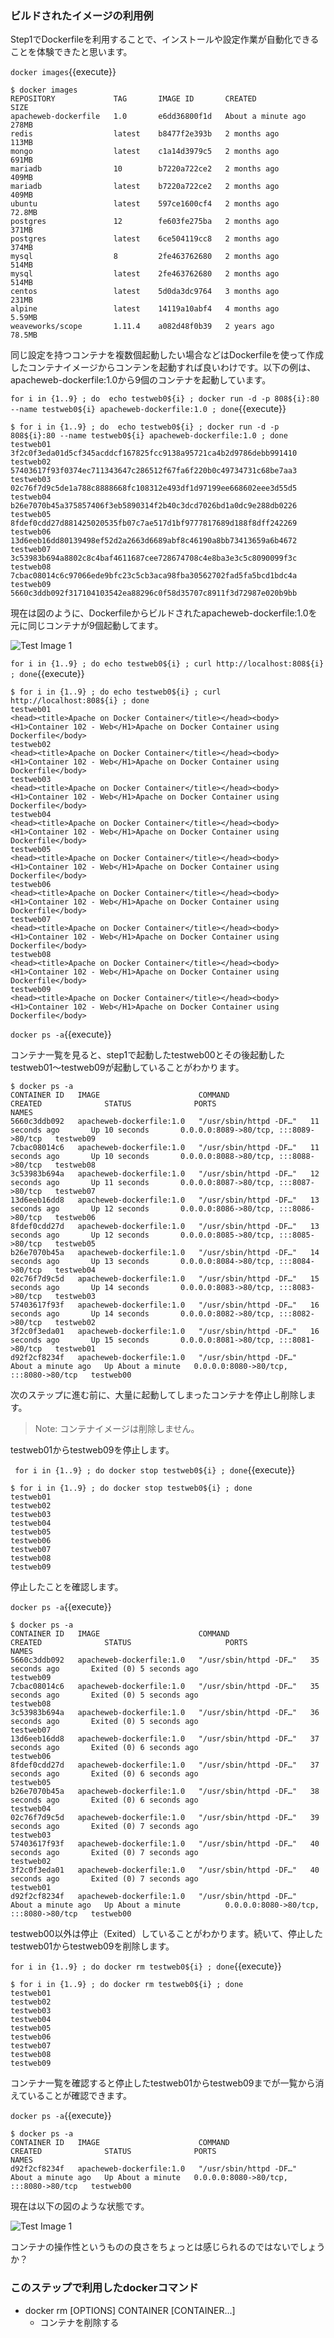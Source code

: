 ### ビルドされたイメージの利用例

Step1でDockerfileを利用することで、インストールや設定作業が自動化できることを体験できたと思います。

 `docker images`{{execute}}
 
```text
$ docker images
REPOSITORY             TAG       IMAGE ID       CREATED              SIZE
apacheweb-dockerfile   1.0       e6dd36800f1d   About a minute ago   278MB
redis                  latest    b8477f2e393b   2 months ago         113MB
mongo                  latest    c1a14d3979c5   2 months ago         691MB
mariadb                10        b7220a722ce2   2 months ago         409MB
mariadb                latest    b7220a722ce2   2 months ago         409MB
ubuntu                 latest    597ce1600cf4   2 months ago         72.8MB
postgres               12        fe603fe275ba   2 months ago         371MB
postgres               latest    6ce504119cc8   2 months ago         374MB
mysql                  8         2fe463762680   2 months ago         514MB
mysql                  latest    2fe463762680   2 months ago         514MB
centos                 latest    5d0da3dc9764   3 months ago         231MB
alpine                 latest    14119a10abf4   4 months ago         5.59MB
weaveworks/scope       1.11.4    a082d48f0b39   2 years ago          78.5MB
```

同じ設定を持つコンテナを複数個起動したい場合などはDockerfileを使って作成したコンテナイメージからコンテンを起動すれば良いわけです。以下の例は、apacheweb-dockerfile:1.0から9個のコンテナを起動しています。


` for i in {1..9} ; do  echo testweb0${i} ; docker run -d -p 808${i}:80 --name testweb0${i} apacheweb-dockerfile:1.0 ; done `{{execute}}

```text
$ for i in {1..9} ; do  echo testweb0${i} ; docker run -d -p 808${i}:80 --name testweb0${i} apacheweb-dockerfile:1.0 ; done
testweb01
3f2c0f3eda01d5cf345acddcf167825fcc9138a95721ca4b2d9786debb991410
testweb02
57403617f93f0374ec711343647c286512f67fa6f220b0c49734731c68be7aa3
testweb03
02c76f7d9c5de1a788c8888668fc108312e493df1d97199ee668602eee3d55d5
testweb04
b26e7070b45a375857406f3eb5890314f2b40c3dcd7026bd1a0dc9e288db0226
testweb05
8fdef0cdd27d881425020535fb07c7ae517d1bf9777817689d188f8dff242269
testweb06
13d6eeb16dd80139498ef52d2a2663d6689abf8c46190a8bb73413659a6b4672
testweb07
3c53983b694a8802c8c4baf4611687cee728674708c4e8ba3e3c5c8090099f3c
testweb08
7cbac08014c6c97066ede9bfc23c5cb3aca98fba30562702fad5fa5bcd1bdc4a
testweb09
5660c3ddb092f317104103542ea88296c0f58d35707c8911f3d72987e020b9bb
```

現在は図のように、Dockerfileからビルドされたapacheweb-dockerfile:1.0を元に同じコンテナが9個起動してます。

![Test Image 1](https://raw.githubusercontent.com/mayumi00/katacoda-scenarios/main/container102/images/image203.png)

`for i in {1..9} ; do echo testweb0${i} ; curl http://localhost:808${i} ; done`{{execute}}

```text
$ for i in {1..9} ; do echo testweb0${i} ; curl http://localhost:808${i} ; done
testweb01
<head><title>Apache on Docker Container</title></head><body><H1>Container 102 - Web</H1>Apache on Docker Container using Dockerfile</body>
testweb02
<head><title>Apache on Docker Container</title></head><body><H1>Container 102 - Web</H1>Apache on Docker Container using Dockerfile</body>
testweb03
<head><title>Apache on Docker Container</title></head><body><H1>Container 102 - Web</H1>Apache on Docker Container using Dockerfile</body>
testweb04
<head><title>Apache on Docker Container</title></head><body><H1>Container 102 - Web</H1>Apache on Docker Container using Dockerfile</body>
testweb05
<head><title>Apache on Docker Container</title></head><body><H1>Container 102 - Web</H1>Apache on Docker Container using Dockerfile</body>
testweb06
<head><title>Apache on Docker Container</title></head><body><H1>Container 102 - Web</H1>Apache on Docker Container using Dockerfile</body>
testweb07
<head><title>Apache on Docker Container</title></head><body><H1>Container 102 - Web</H1>Apache on Docker Container using Dockerfile</body>
testweb08
<head><title>Apache on Docker Container</title></head><body><H1>Container 102 - Web</H1>Apache on Docker Container using Dockerfile</body>
testweb09
<head><title>Apache on Docker Container</title></head><body><H1>Container 102 - Web</H1>Apache on Docker Container using Dockerfile</body>
```

`docker ps -a`{{execute}}

コンテナ一覧を見ると、step1で起動したtestweb00とその後起動したtestweb01〜testweb09が起動していることがわかります。

```text
$ docker ps -a
CONTAINER ID   IMAGE                      COMMAND                  CREATED              STATUS              PORTS                                   NAMES
5660c3ddb092   apacheweb-dockerfile:1.0   "/usr/sbin/httpd -DF…"   11 seconds ago       Up 10 seconds       0.0.0.0:8089->80/tcp, :::8089->80/tcp   testweb09
7cbac08014c6   apacheweb-dockerfile:1.0   "/usr/sbin/httpd -DF…"   11 seconds ago       Up 10 seconds       0.0.0.0:8088->80/tcp, :::8088->80/tcp   testweb08
3c53983b694a   apacheweb-dockerfile:1.0   "/usr/sbin/httpd -DF…"   12 seconds ago       Up 11 seconds       0.0.0.0:8087->80/tcp, :::8087->80/tcp   testweb07
13d6eeb16dd8   apacheweb-dockerfile:1.0   "/usr/sbin/httpd -DF…"   13 seconds ago       Up 12 seconds       0.0.0.0:8086->80/tcp, :::8086->80/tcp   testweb06
8fdef0cdd27d   apacheweb-dockerfile:1.0   "/usr/sbin/httpd -DF…"   13 seconds ago       Up 12 seconds       0.0.0.0:8085->80/tcp, :::8085->80/tcp   testweb05
b26e7070b45a   apacheweb-dockerfile:1.0   "/usr/sbin/httpd -DF…"   14 seconds ago       Up 13 seconds       0.0.0.0:8084->80/tcp, :::8084->80/tcp   testweb04
02c76f7d9c5d   apacheweb-dockerfile:1.0   "/usr/sbin/httpd -DF…"   15 seconds ago       Up 14 seconds       0.0.0.0:8083->80/tcp, :::8083->80/tcp   testweb03
57403617f93f   apacheweb-dockerfile:1.0   "/usr/sbin/httpd -DF…"   16 seconds ago       Up 14 seconds       0.0.0.0:8082->80/tcp, :::8082->80/tcp   testweb02
3f2c0f3eda01   apacheweb-dockerfile:1.0   "/usr/sbin/httpd -DF…"   16 seconds ago       Up 15 seconds       0.0.0.0:8081->80/tcp, :::8081->80/tcp   testweb01
d92f2cf8234f   apacheweb-dockerfile:1.0   "/usr/sbin/httpd -DF…"   About a minute ago   Up About a minute   0.0.0.0:8080->80/tcp, :::8080->80/tcp   testweb00
```

次のステップに進む前に、大量に起動してしまったコンテナを停止し削除します。

> Note: コンテナイメージは削除しません。

testweb01からtestweb09を停止します。

` for i in {1..9} ; do docker stop testweb0${i} ; done`{{execute}}

```text
$ for i in {1..9} ; do docker stop testweb0${i} ; done
testweb01
testweb02
testweb03
testweb04
testweb05
testweb06
testweb07
testweb08
testweb09
```

停止したことを確認します。

`docker ps -a`{{execute}}

```text
$ docker ps -a
CONTAINER ID   IMAGE                      COMMAND                  CREATED              STATUS                     PORTS                                   NAMES
5660c3ddb092   apacheweb-dockerfile:1.0   "/usr/sbin/httpd -DF…"   35 seconds ago       Exited (0) 5 seconds ago                                           testweb09
7cbac08014c6   apacheweb-dockerfile:1.0   "/usr/sbin/httpd -DF…"   35 seconds ago       Exited (0) 5 seconds ago                                           testweb08
3c53983b694a   apacheweb-dockerfile:1.0   "/usr/sbin/httpd -DF…"   36 seconds ago       Exited (0) 5 seconds ago                                           testweb07
13d6eeb16dd8   apacheweb-dockerfile:1.0   "/usr/sbin/httpd -DF…"   37 seconds ago       Exited (0) 6 seconds ago                                           testweb06
8fdef0cdd27d   apacheweb-dockerfile:1.0   "/usr/sbin/httpd -DF…"   37 seconds ago       Exited (0) 6 seconds ago                                           testweb05
b26e7070b45a   apacheweb-dockerfile:1.0   "/usr/sbin/httpd -DF…"   38 seconds ago       Exited (0) 6 seconds ago                                           testweb04
02c76f7d9c5d   apacheweb-dockerfile:1.0   "/usr/sbin/httpd -DF…"   39 seconds ago       Exited (0) 7 seconds ago                                           testweb03
57403617f93f   apacheweb-dockerfile:1.0   "/usr/sbin/httpd -DF…"   40 seconds ago       Exited (0) 7 seconds ago                                           testweb02
3f2c0f3eda01   apacheweb-dockerfile:1.0   "/usr/sbin/httpd -DF…"   40 seconds ago       Exited (0) 7 seconds ago                                           testweb01
d92f2cf8234f   apacheweb-dockerfile:1.0   "/usr/sbin/httpd -DF…"   About a minute ago   Up About a minute          0.0.0.0:8080->80/tcp, :::8080->80/tcp   testweb00
```

testweb00以外は停止（Exited）していることがわかります。続いて、停止したtestweb01からtestweb09を削除します。

`for i in {1..9} ; do docker rm testweb0${i} ; done`{{execute}}

```text
$ for i in {1..9} ; do docker rm testweb0${i} ; done
testweb01
testweb02
testweb03
testweb04
testweb05
testweb06
testweb07
testweb08
testweb09
```
コンテナ一覧を確認すると停止したtestweb01からtestweb09までが一覧から消えていることが確認できます。

`docker ps -a`{{execute}}

```text
$ docker ps -a
CONTAINER ID   IMAGE                      COMMAND                  CREATED              STATUS              PORTS                                   NAMES
d92f2cf8234f   apacheweb-dockerfile:1.0   "/usr/sbin/httpd -DF…"   About a minute ago   Up About a minute   0.0.0.0:8080->80/tcp, :::8080->80/tcp   testweb00

```
現在は以下の図のような状態です。

![Test Image 1](https://raw.githubusercontent.com/mayumi00/katacoda-scenarios/main/container102/images/image204.png)

コンテナの操作性というものの良さをちょっとは感じられるのではないでしょうか？


###  このステップで利用したdockerコマンド
- docker rm [OPTIONS] CONTAINER [CONTAINER...]
  - コンテナを削除する